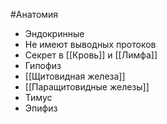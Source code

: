 #Анатомия 
- Эндокринные
- Не имеют выводных протоков
- Секрет в [[Кровь]] и [[Лимфа]]
- Гипофиз
- [[Щитовидная железа]]
- [[Паращитовидные железы]] 
- Тимус
- Эпифиз
